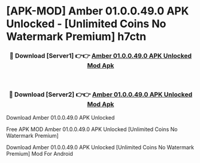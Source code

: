 # [APK-MOD] Amber 01.0.0.49.0 APK Unlocked - [Unlimited Coins No Watermark Premium] h7ctn



<div align="center">
<h3>🔴 Download [Server1] 👉👉 <a href="https://momento.my/?title=Amber_01.0.0.49.0_APK_Unlocked">Amber 01.0.0.49.0 APK Unlocked Mod Apk</a></h3><br>

<h3>🔴 Download [Server2] 👉👉 <a href="https://momento.my/?title=Amber_01.0.0.49.0_APK_Unlocked">Amber 01.0.0.49.0 APK Unlocked Mod Apk</a></h3>
</div>



Download Amber 01.0.0.49.0 APK Unlocked 

Free APK MOD Amber 01.0.0.49.0 APK Unlocked [Unlimited Coins No Watermark Premium]

Download Amber 01.0.0.49.0 APK Unlocked [Unlimited Coins No Watermark Premium] Mod For Android
